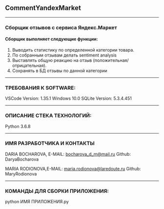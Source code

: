 ## CommentYandexMarket
---------------------------------------------------
### Сборщик отзывов с сервиса Яндекс.Маркет
#### Сборщик выполняет следующие функции:
1) Выводить статистику по определенной категории товара.  
2) По собранным отзывам делать sentiment analysis 
3) Выставлять общую реакцию на отзыв (положительная/отрицательная).
4) Сохранять в БД отзывы по данной категории
---------------------------------------------------
### ТРЕБОВАНИЯ К SOFTWARE:

VSCode Version: 1.35.1 
Windows 10.0
SQLite Version: 5.3.4.451

---------------------------------------------------
### ОПИСАНИЕ СТЕКА ТЕХНОЛОГИЙ:
Python 3.6.8

---------------------------------------------------
### ИМЯ РАЗРАБОТЧИКА И КОНТАКТЫ
DARIA BOCHAROVA, E-MAIL: bocharova_d_m@mail.ru
Github: DaryaBocharova

MARIA RODIONOVA,E-MAIL: maria.rodionova@laredoute.ru
Github: MaryRodionova

---------------------------------------------------
### КОМАНДЫ ДЛЯ СБОРКИ ПРИЛОЖЕНИЯ:
python ИМЯ ПРИЛОЖЕНИЯ.py

